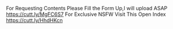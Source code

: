 For Requesting Contents Please Fill the Form Up,I will upload ASAP
                 https://cutt.ly/MgFC6S7
          For Exclusive NSFW Visit This Open Index 
                 https://cutt.ly/HhdHKcn